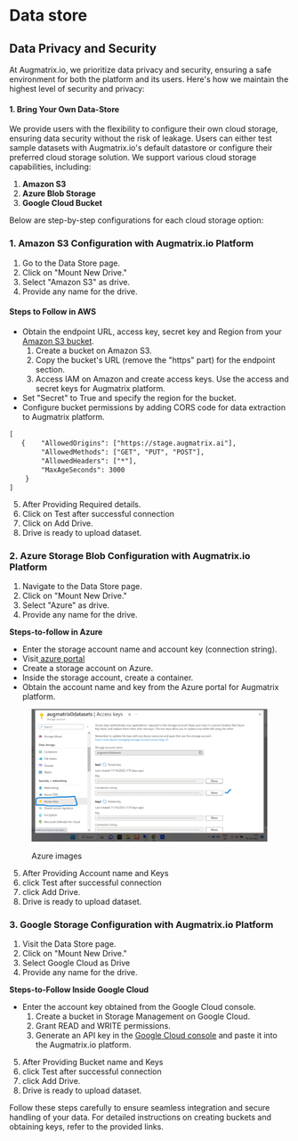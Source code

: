 # Data store

## Data Privacy and Security

At Augmatrix.io, we prioritize data privacy and security, ensuring a safe environment for both the platform and its users. Here's how we maintain the highest level of security and privacy:

#### **1. Bring Your Own Data-Store**

We provide users with the flexibility to configure their own cloud storage, ensuring data security without the risk of leakage. Users can either test sample datasets with Augmatrix.io's default datastore or configure their preferred cloud storage solution. We support various cloud storage capabilities, including:

1. **Amazon S3**
2. **Azure Blob Storage**
3. **Google Cloud Bucket**

Below are step-by-step configurations for each cloud storage option:

### **1. Amazon S3 Configuration with Augmatrix.io Platform**

1. Go to the Data Store page.
2. Click on "Mount New Drive."
3. Select "Amazon S3" as drive.
4. Provide any name for the drive.

#### Steps to Follow in AWS

* Obtain the endpoint URL, access key, secret key and Region from your [Amazon S3 bucket](https://docs.aws.amazon.com/AmazonS3/latest/userguide/configuring-bucket-key.html).
  1. Create a bucket on Amazon S3.
  2. Copy the bucket's URL (remove the "https" part) for the endpoint section.
  3. Access IAM on Amazon and create access keys. Use the access and secret keys for Augmatrix platform.
* Set "Secret" to True and specify the region for the bucket.
* Configure bucket permissions by adding CORS code for data extraction to Augmatrix platform.

```
[    
   {    "AllowedOrigins": ["https://stage.augmatrix.ai"],
        "AllowedMethods": ["GET", "PUT", "POST"],
        "AllowedHeaders": ["*"],
        "MaxAgeSeconds": 3000
    }
]
```

5. After Providing Required details.&#x20;
6. Click on Test after successful connection
7. Click  on Add Drive.
8. Drive is ready to upload dataset.&#x20;

### **2. Azure Storage Blob Configuration with Augmatrix.io Platform**

1. Navigate to the Data Store page.
2. Click on "Mount New Drive."
3. Select  "Azure" as drive.
4. Provide any name for the drive.

**Steps-to-follow in Azure**

* Enter the storage account name and account key (connection string).
* Visit[ azure portal ](https://learn.microsoft.com/en-us/azure/storage/common/storage-account-create?tabs=azure-portal)
* Create a storage account on Azure.
* Inside the storage account, create a container.
* Obtain the account name and key from the Azure portal for Augmatrix platform.

<figure><img src=".gitbook/assets/att_4_for_16384134.png" alt=""><figcaption><p>Azure images</p></figcaption></figure>

5. After Providing Account name and Keys
6. click Test after successful connection
7. click Add Drive.
8. Drive is ready to upload dataset.&#x20;

### **3. Google Storage Configuration with Augmatrix.io Platform**

1. Visit the Data Store page.
2. Click on "Mount New Drive."
3. Select Google Cloud as Drive
4. Provide any name for the drive.

**Steps-to-Follow Inside Google Cloud**

* Enter the account key obtained from the Google Cloud console.
  1. Create a bucket in Storage Management on Google Cloud.
  2. Grant READ and WRITE permissions.
  3. Generate an API key in the [Google Cloud console](https://cloud.google.com/docs/authentication/api-keys) and paste it into the Augmatrix.io platform.

5. After Providing Bucket name and Keys
6. click Test after successful connection
7. click Add Drive.
8. Drive is ready to upload dataset.&#x20;

Follow these steps carefully to ensure seamless integration and secure handling of your data. For detailed instructions on creating buckets and obtaining keys, refer to the provided links.
